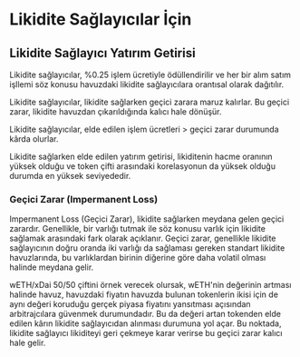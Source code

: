 # Likidite Sağlayıcılar İçin

## Likidite Sağlayıcı Yatırım Getirisi

Likidite sağlayıcılar, %0.25 işlem ücretiyle ödüllendirilir ve her bir alım satım işllemi söz konusu havuzdaki likidite sağlayıcılara orantısal olarak dağıtılır.

Likidite sağlayıcılar, likidite sağlarken geçici zarara maruz kalırlar. Bu geçici zarar, likidite havuzdan çıkarıldığında kalıcı hale dönüşür.

Likidite sağlayıcılar, elde edilen işlem ücretleri &gt; geçici zarar durumunda kârda olurlar.

Likidite sağlarken elde edilen yatırım getirisi, likiditenin hacme oranının yüksek olduğu ve token çifti arasındaki korelasyonun da yüksek olduğu durumda en yüksek seviyededir.

### Geçici Zarar \(Impermanent Loss\)

Impermanent Loss \(Geçici Zarar\), likidite sağlarken meydana gelen geçici zarardır. Genellikle, bir varlığı tutmak ile söz konusu varlık için likidite sağlamak arasındaki fark olarak açıklanır. Geçici zarar, genellikle likidite sağlayıcının doğru oranda iki varlığı da sağlaması gereken standart likidite havuzlarında, bu varlıklardan birinin diğerine göre daha volatil olması halinde meydana gelir.

wETH/xDai 50/50 çiftini örnek verecek olursak, wETH'nin değerinin artması halinde havuz, havuzdaki fiyatın havuzda bulunan tokenlerin ikisi için de aynı değeri koruduğu gerçek piyasa fiyatını yansıtması açısından arbitrajcılara güvenmek durumundadır. Bu da değeri artan tokenden elde edilen kârın likidite sağlayıcıdan alınması durumuna yol açar. Bu noktada, likidite sağlayıcı likiditeyi geri çekmeye karar verirse bu geçici zarar kalıcı hale gelir.

